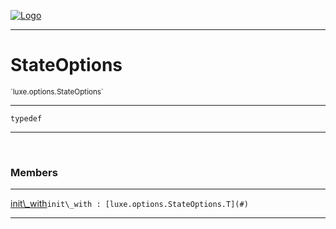 
[![Logo](../../../images/logo.png)](../../../api/index.html)

---



<h1>StateOptions</h1>
<small>`luxe.options.StateOptions`</small>



---

`typedef`

---

&nbsp;
&nbsp;



<h3>Members</h3> <hr/><span class="member apipage">
                <a name="init_with"><a class="lift" href="#init_with">init\_with</a></a><code class="signature apipage">init\_with : [luxe.options.StateOptions.T](#)</code><br/></span>
            <span class="small_desc_flat"></span>







---

&nbsp;
&nbsp;
&nbsp;
&nbsp;